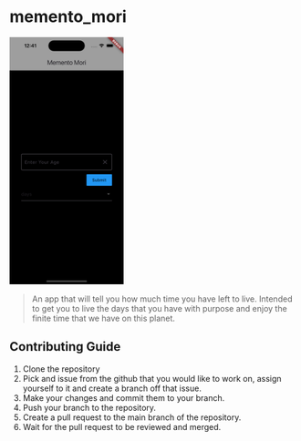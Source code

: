 # memento_mori

<img src="/docs/App_homescreen.png" width="200" alt="Memento Mori App Screenshot" />


> An app that will tell you how much time you have left to live. Intended to get you to live the days that you have with purpose and enjoy the finite time that we have on this planet.

## Contributing Guide

1. Clone the repository
2. Pick and issue from the github that you would like to work on, assign yourself to it and create a branch off that issue.
3. Make your changes and commit them to your branch.
4. Push your branch to the repository.
5. Create a pull request to the main branch of the repository.
6. Wait for the pull request to be reviewed and merged.